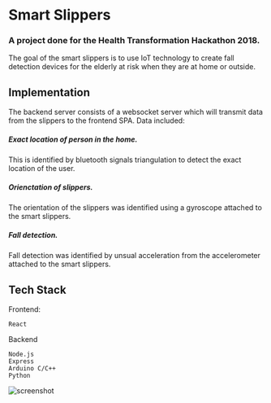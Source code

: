 # Smart Slippers
### A project done for the Health Transformation Hackathon 2018.
The goal of the smart slippers is to use IoT technology to create fall detection devices for the elderly at risk when they are at home or outside.

## Implementation
The backend server consists of a websocket server which will transmit data from the slippers to the frontend SPA.
Data included:
##### Exact location of person in the home.
This is identified by bluetooth signals triangulation to detect the exact location of the user. 
##### Orienctation of slippers.
The orientation of the slippers was identified using a gyroscope attached to the smart slippers.
##### Fall detection.
Fall detection was identified by unsual acceleration from the accelerometer attached to the smart slippers.

## Tech Stack
Frontend:
```
React
```
Backend
```
Node.js
Express
Arduino C/C++
Python
```

![screenshot](https://i.imgur.com/sUfkXCp.png)
